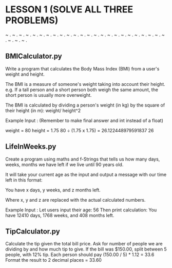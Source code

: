 # LESSON 1 (SOLVE ALL THREE PROBLEMS)

~ . ~ . ~ . ~ . ~ . ~ . ~ . ~ . ~ . ~ . ~ . ~ . ~ . ~ . ~ . ~ . ~ . ~ . ~ . ~ . ~ . ~ . ~ . ~ . ~ . ~ . ~ .

## BMICalculator.py

Write a program that calculates the Body Mass Index (BMI) from a user's weight and height.

The BMI is a measure of someone's weight taking into account their height. e.g. If a tall person and a short person both weigh the same amount, the short person is usually more overweight.

The BMI is calculated by dividing a person's weight (in kg) by the square of their height (in m):
weight/ height^2

Example Input : (Remember to make final answer and int instead of a float)

weight = 80
height = 1.75
80 ÷ (1.75 x 1.75) = 26.122448979591837
26

## LifeInWeeks.py

Create a program using maths and f-Strings that tells us how many days, weeks, months we have left if we live until 90 years old.

It will take your current age as the input and output a message with our time left in this format:

You have x days, y weeks, and z months left.

Where x, y and z are replaced with the actual calculated numbers.

Example Input :
Let users input their age: 56
Then print calculation: You have 12410 days, 1768 weeks, and 408 months left.

## TipCalculator.py

Calculate the tip given the total bill price. Ask for number of people we are dividing by and how much tip to give.
If the bill was $150.00, split between 5 people, with 12% tip. Each person should pay (150.00 / 5) \* 1.12 = 33.6
Format the result to 2 decimal places = 33.60

